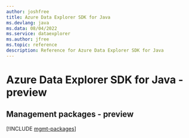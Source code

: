 ```yaml
---
author: joshfree
title: Azure Data Explorer SDK for Java
ms.devlang: java
ms.data: 08/04/2022
ms.service: dataexplorer
ms.author: jfree
ms.topic: reference
description: Reference for Azure Data Explorer SDK for Java
---
```

# Azure Data Explorer SDK for Java - preview

## Management packages - preview
[!INCLUDE [mgmt-packages](data-explorer-mgmt-index.md)]